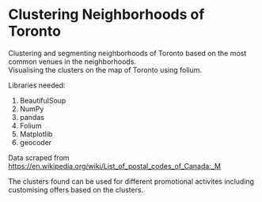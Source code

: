# Clustering Neighborhoods of Toronto
Clustering and segmenting neighborhoods of Toronto based on the most common venues in the neighborhoods.   
Visualising the clusters on the map of Toronto using folium.  

Libraries needed:  
1. BeautifulSoup  
2. NumPy  
3. pandas   
4. Folium  
5. Matplotlib   
6. geocoder

Data scraped from https://en.wikipedia.org/wiki/List_of_postal_codes_of_Canada:_M

The clusters found can be used for different promotional activites including customising offers based on the clusters. 

